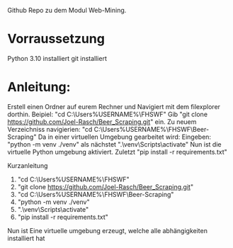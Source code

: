 Github Repo zu dem Modul Web-Mining.

# Vorraussetzung
Python 3.10 installiert
git installiert

# Anleitung:
Erstell einen Ordner auf eurem Rechner und Navigiert mit dem filexplorer dorthin.
Beipiel: "cd C:\Users\%USERNAME%\FHSWF"
Gib "git clone https://github.com/Joel-Rasch/Beer_Scraping.git" ein.
Zu neuem Verzeichniss navigierien:
"cd C:\Users\%USERNAME%\FHSWF\Beer-Scraping"
Da in einer virtuellen Umgebung gearbeitet wird:
Eingeben: "python -m venv ./venv"
als nächstet ".\venv\Scripts\activate"
Nun ist die virtuelle Python umgebung aktiviert.
Zuletzt "pip install -r requirements.txt"

Kurzanleitung
1. "cd C:\Users\%USERNAME%\FHSWF"
2. "git clone https://github.com/Joel-Rasch/Beer_Scraping.git"
3.  "cd C:\Users\%USERNAME%\FHSWF\Beer-Scraping"
4. "python -m venv ./venv"
5. ".\venv\Scripts\activate"
6. "pip install -r requirements.txt"

Nun ist Eine virtuelle umgebung erzeugt, welche alle abhängigkeiten installiert hat
